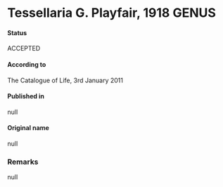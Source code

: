 Tessellaria G. Playfair, 1918 GENUS
=======

#### Status
ACCEPTED

#### According to
The Catalogue of Life, 3rd January 2011

#### Published in
null

#### Original name
null

### Remarks
null